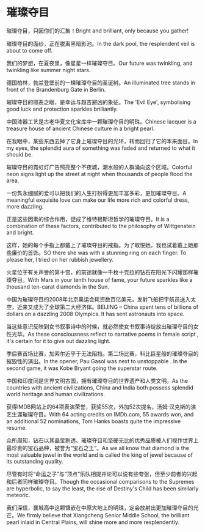 # 璀璨夺目

<p><span class="chinese">璀璨夺目，只因你们的汇集！</span><span class="english">Bright and brilliant, only because you gather!</span></p>

<p><span class="chinese">璀璨夺目的面纱，正在脱离黑暗影池。</span><span class="english">In the dark pool, the resplendent veil is about to come off.</span></p>

<p><span class="chinese">我们的梦想，在夏夜里，像星星一样璀璨夺目。</span><span class="english">Our future was twinkling, and twinkling like summer night stars.</span></p>

<p><span class="chinese">德国柏林，勃兰登堡前的一棵璀璨夺目的圣诞树。</span><span class="english">An illuminated tree stands in front of the Brandenburg Gate in Berlin.</span></p>

<p><span class="chinese">璀璨夺目的邪恶之眼，是幸运与趋吉避凶的象征。</span><span class="english">The 'Evil Eye', symbolising good luck and protection sparkles brilliantly.</span></p>

<p><span class="chinese">中国漆器工艺是古老华夏文化宝库中一颗璀璨夺目的明珠。</span><span class="english">Chinese lacquer is a treasure house of ancient Chinese culture in a bright pearl.</span></p>

<p><span class="chinese">在我眼中，某些东西去掉了它身上璀璨夺目的光环，转而回归了它的本来面目。</span><span class="english">In my eyes, the splendid aura of something was faded and returned to what it should be.</span></p>

<p><span class="chinese">璀璨夺目的霓虹灯广告照亮整个不夜城，潮水般的人群涌向这个区域。</span><span class="english">Colorful neon signs light up the street at night when thousands of people flood the area.</span></p>

<p><span class="chinese">一份隽永细腻的爱可以把我们的人生打扮得更加丰富多彩，更加璀璨夺目。</span><span class="english">A meaningful exquisite love can make our life more rich and colorful dress, more dazzling.</span></p>

<p><span class="chinese">正是这些因素的综合作用，促成了维特根斯坦哲学的璀璨夺目。</span><span class="english">It is a combination of these factors, contributed to the philosophy of Wittgenstein and bright.</span></p>

<p><span class="chinese">这样，她的每个手指上都戴上了璀璨夺目的戒指。为了取悦她，我也试着戴上她那些廉价的首饰。</span><span class="english">SO there she was with a stunning ring on each finger. To please her, I tried on her rubbish jewellery.</span></p>

<p><span class="chinese">火星位于有关声誉的第十宫，的前途就像一千枚十克拉的钻石在阳光下闪耀那样璀璨夺目。</span><span class="english">With Mars in your tenth house of fame, your future sparkles like a thousand ten-carat diamonds in the Sun.</span></p>

<p><span class="chinese">中国为璀璨夺目的2008年北京奥运会耗资数百亿美元，发射飞船把宇航员送入太空，近来又成为了全球第二大经济体。</span><span class="english">BEIJING – China spent tens of billions of dollars on a dazzling 2008 Olympics. It has sent astronauts into space.</span></p>

<p><span class="chinese">当这些意识反映到女书叙事诗中的时候，就必然使女书叙事诗绽放出璀璨夺目的女性光华。</span><span class="english">As these consciousness reflect to narrative poems in female script , it's certain for it to give out dazzling light.</span></p>

<p><span class="chinese">季后赛首场比赛，加索尔近乎于无法阻挡。第二场比赛，科比巨星般的璀璨夺目的摧毁性的演出。</span><span class="english">In the opener, Pau Gasol was next to unstoppable . In the second game, it was Kobe Bryant going the superstar route.</span></p>

<p><span class="chinese">中国和印度同是世界文明古国，拥有璀璨夺目的世界遗产和人类文明。</span><span class="english">As the countries with ancient civilizations, China and India both possess splendid world heritage and human civilizations.</span></p>

<p><span class="chinese">获得IMDB网站上的64项表演荣誉，获奖55次，外加52次提名，汤姆·汉克斯的演艺生涯璀璨夺目。</span><span class="english">With 64 acting credits on IMDb.com, 55 awards won, and an additional 52 nominations, Tom Hanks boasts quite the impressive resume.</span></p>

<p><span class="chinese">众所周知，钻石以其晶莹剔透、璀璨夺目和坚硬无比的优秀品质被人们视作世界上最珍贵的宝石品种，被誉为“宝石之王”。</span><span class="english">As we all know that diamond is the most valuable jewel in the world and is called the king of jewel because of its outstanding quality.</span></p>

<p><span class="chinese">尽管有时将“命运之子”与“顶点”乐队相提并论可以说有些夸张，但至少前者的兴起和后者同样璀璨夺目。</span><span class="english">Though the occasional comparisons to the Supremes are hyperbolic, to say the least, the rise of Destiny's Child has been similarly meteoric.</span></p>

<p><span class="chinese">我们深信，襄城高中这颗镶嵌在中原大地上的明珠，定会放射出更加璀璨夺目的光芒。</span><span class="english">We firmly believe that Xiangcheng Senior Middle School, the brilliant pearl inlaid in Central Plains, will shine more and more resplendently.</span></p>

